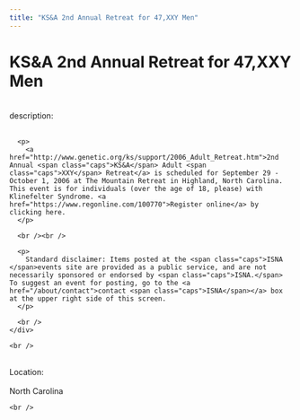 ```yaml
---
title: "KS&A 2nd Annual Retreat for 47,XXY Men"
---
```


# KS&A 2nd Annual Retreat for 47,XXY Men

<div class="flexinode-body flexinode-2">
  <div class="flexinode-textarea-1">
    <div class="form-item">
      <br /> <label>description:</label><br /><br /> 
      
      <p>
        <a href="http://www.genetic.org/ks/support/2006_Adult_Retreat.htm">2nd Annual <span class="caps">KS&A</span> Adult <span class="caps">XXY</span> Retreat</a> is scheduled for September 29 - October 1, 2006 at The Mountain Retreat in Highland, North Carolina. This event is for individuals (over the age of 18, please) with Klinefelter Syndrome. <a href="https://www.regonline.com/100770">Register online</a> by clicking here.
      </p>
      
      <br /><br />
      
      <p>
        Standard disclaimer: Items posted at the <span class="caps">ISNA </span>events site are provided as a public service, and are not necessarily sponsored or endorsed by <span class="caps">ISNA.</span> To suggest an event for posting, go to the <a href="/about/contact">contact <span class="caps">ISNA</span></a> box at the upper right side of this screen.
      </p>
      
      <br />
    </div>
    
    <br />
  </div>
  
  <div class="flexinode-textfield-2">
    <div class="form-item">
      <br /> <label>Location:</label><br /><br /> North Carolina<br />
    </div>
    
    <br />
  </div>
</div>